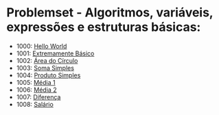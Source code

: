 # Problemset - Algoritmos, variáveis, expressões e estruturas básicas:
  * 1000: [Hello World](https://www.urionlinejudge.com.br/judge/pt/problems/view/1000)
  * 1001: [Extremamente Básico](https://www.urionlinejudge.com.br/judge/pt/problems/view/1001)
  * 1002: [Área do Círculo](https://www.urionlinejudge.com.br/judge/pt/problems/view/1002)
  * 1003: [Soma Simples](https://www.urionlinejudge.com.br/judge/pt/problems/view/1003)
  * 1004: [Produto Simples](https://www.urionlinejudge.com.br/judge/pt/problems/view/1004)
  * 1005: [Média 1](https://www.urionlinejudge.com.br/judge/pt/problems/view/1005)
  * 1006: [Média 2](https://www.urionlinejudge.com.br/judge/pt/problems/view/1006)
  * 1007: [Diferença](https://www.urionlinejudge.com.br/judge/pt/problems/view/1007)
  * 1008: [Salário](https://www.urionlinejudge.com.br/judge/pt/problems/view/1008)

